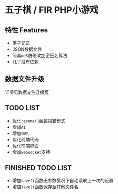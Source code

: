 # 五子棋 / FIR PHP小游戏

## 特性 Features

- 落子记录
- JSON数据文件
- 简易`md5`防修改加密签名算法
- 几乎没有依赖

## 数据文件升级

详情见[数据文件升级页](./docs/data/update.md)

## TODO LIST

- 优化`resume()`函数报错模式
- 增加`AI`
- 增加`悔棋`
- 优化前端代码
- 优化前端界面
- 增加`websocket`支持

## FINISHED TODO LIST

- 增加`save()`函数无参数情况下自动读取上一次的设置
- 增加`save()`函数保存至其他文件名
